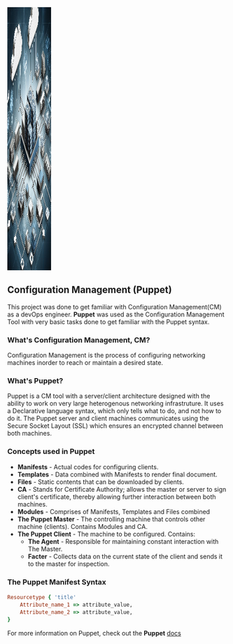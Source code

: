 <img src='./project_img/configuration_management.jpg' width="100vw" height="600">

## Configuration Management (Puppet)
This project was done to get familiar with Configuration Management(CM) as a devOps engineer. **Puppet** was used as the Configuration Management Tool with very basic tasks done to get familiar with the Puppet syntax.

### What's Configuration Management, CM?
Configuration Management is the process of configuring networking machines inorder to reach or maintain a desired state.

### What's Puppet?
Puppet is a CM tool with a server/client architecture designed with the ability to work on very large heterogenous networking infrastruture. It uses a Declarative language syntax, which only tells what to do, and not how to do it. The Puppet server and client machines communicates using the Secure Socket Layout (SSL) which ensures an encrypted channel between both machines.

### Concepts used in Puppet
- **Manifests** - Actual codes for configuring clients.
- **Templates** - Data combined with Manifests to render final document.
- **Files** - Static contents that can be downloaded by clients.
- **CA** - Stands for Certificate Authority; allows the master or server to sign client's certificate, thereby allowing further interaction between both machines.
- **Modules** - Comprises of Manifests, Templates and Files combined
- **The Puppet Master** - The controlling machine that controls other machine (clients). Contains Modules and CA.
- **The Puppet Client** - The machine to be configured. Contains:
	- **The Agent** - Responsible for maintaining constant interaction with The Master.
	- **Facter** - Collects data on the current state of the client and sends it to the master for inspection.

### The Puppet Manifest Syntax
```ruby
Resourcetype { 'title'
	Attribute_name_1 => attribute_value,
	Attribute_name_2 => attribute_value,
}
```

For more information on Puppet, check out the **Puppet** [docs](https://www.puppet.com/docs/puppet/5.5/puppet_index.html)
